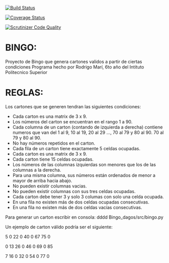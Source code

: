 [![Build Status](https://travis-ci.com/rorropirorro/Bingo_dagos.svg?branch=master)](https://travis-ci.com/rorropirorro/Bingo_dagos)

[![Coverage Status](https://coveralls.io/repos/github/rorropirorro/Bingo_dagos/badge.svg)](https://coveralls.io/github/rorropirorro/Bingo_dagos)

[![Scrutinizer Code Quality](https://scrutinizer-ci.com/g/rorropirorro/Bingo_dagos/badges/quality-score.png?b=master)](https://scrutinizer-ci.com/g/rorropirorro/Bingo_dagos/?branch=master)

# BINGO:
Proyecto de Bingo que genera cartones validos a partir de ciertas condiciones
Programa hecho por Rodrigo Marí, 6to año del Intituto Politecnico Superior

# REGLAS:

Los cartones que se generen tendran las siguientes condiciones:

- Cada carton es una matrix de 3 x 9.
- Los números del carton se encuentran en el rango 1 a 90.
- Cada columna de un carton (contando de izquierda a derecha) contiene numeros que van del 1 al 9, 10 al 19, 20 al 29 ..., 70 al 79 y 80 al 90. 70 al 79 y 80 al 90.
- No hay números repetidos en el carton.
- Cada fila de un carton tiene exactamente 5 celdas ocupadas.
- Cada carton es una matrix de 3 x 9.
- Cada carton tiene 15 celdas ocupadas.
- Los números de las columnas izquierdas son menores que los de las columnas a la derecha.
- Para una misma columna, sus números están ordenados de menor a mayor de arriba hacia abajo.
- No pueden existir columnas vacias.
- No pueden existir columnas con sus tres celdas ocupadas.
- Cada carton debe tener 3 y solo 3 columas con solo una celda ocupada.
- En una fila no existen más de dos celdas ocupadas consecutivas.
- En una fila no existen más de dos celdas vacías consecutivas.

Para generar un carton escribir en consola:
dddd
Bingo_dagos/src/bingo.py

Un ejemplo de carton válido podría ser el siguiente:

5    0    22   0    40   0    67   75   0

0    13   26   0    46   0    69   0    85

7    16   0    32   0    54   0    77   0
